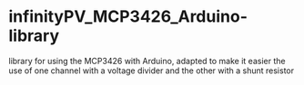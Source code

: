 # infinityPV_MCP3426_Arduino-library
 library for using the MCP3426 with Arduino, adapted to make it easier the use of one channel with a voltage divider and the other with a shunt resistor
